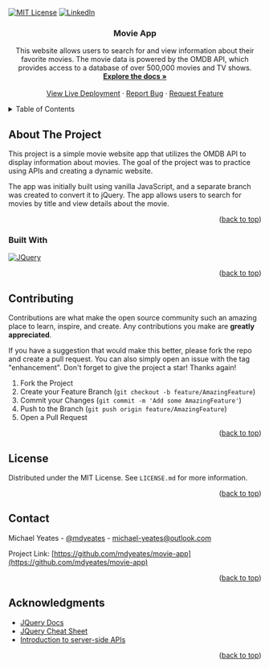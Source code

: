 <a name="readme-top"></a>

[![MIT License][license-shield]][license-url]
[![LinkedIn][linkedin-shield]][linkedin-url]

<h3 align="center">Movie App</h3>

  <p align="center">
This website allows users to search for and view information about their favorite movies. The movie data is powered by the OMDB API, which provides access to a database of over 500,000 movies and TV shows.
<br />
<a href="https://github.com/mdyeates/movie-app"><strong>Explore the docs »</strong></a>
<br />
<br />
<a href="https://mdyeates.github.io/movie-app/">View Live Deployment</a>
·
<a href="https://github.com/mdyeates/movie-app/issues">Report Bug</a>
·
<a href="https://github.com/mdyeates/movie-app/issues">Request Feature</a>

  </p>
</div>

<!-- TABLE OF CONTENTS -->
<details>
  <summary>Table of Contents</summary>
  <ol>
    <li>
      <a href="#about-the-project">About The Project</a>
      <ul>
        <li><a href="#built-with">Built With</a></li>
      </ul>
    </li>
    <li><a href="#contributing">Contributing</a></li>
    <li><a href="#license">License</a></li>
    <li><a href="#contact">Contact</a></li>
    <li><a href="#acknowledgments">Acknowledgments</a></li>
  </ol>
</details>

<!-- ABOUT THE PROJECT -->

## About The Project

This project is a simple movie website app that utilizes the OMDB API to display information about movies. The goal of the project was to practice using APIs and creating a dynamic website.

The app was initially built using vanilla JavaScript, and a separate branch was created to convert it to jQuery. The app allows users to search for movies by title and view details about the movie.

<p align="right">(<a href="#readme-top">back to top</a>)</p>

### Built With

[![JQuery][jquery.com]][jquery-url]

<p align="right">(<a href="#readme-top">back to top</a>)</p>

<!-- CONTRIBUTING -->

## Contributing

Contributions are what make the open source community such an amazing place to learn, inspire, and create. Any contributions you make are **greatly appreciated**.

If you have a suggestion that would make this better, please fork the repo and create a pull request. You can also simply open an issue with the tag "enhancement".
Don't forget to give the project a star! Thanks again!

1. Fork the Project
2. Create your Feature Branch (`git checkout -b feature/AmazingFeature`)
3. Commit your Changes (`git commit -m 'Add some AmazingFeature'`)
4. Push to the Branch (`git push origin feature/AmazingFeature`)
5. Open a Pull Request

<p align="right">(<a href="#readme-top">back to top</a>)</p>

<!-- LICENSE -->

## License

Distributed under the MIT License. See `LICENSE.md` for more information.

<p align="right">(<a href="#readme-top">back to top</a>)</p>

<!-- CONTACT -->

## Contact

Michael Yeates - [@mdyeates](https://twitter.com/mdyeates) - michael-yeates@outlook.com

Project Link: [https://github.com/mdyeates/movie-app](https://github.com/mdyeates/movie-app)

<p align="right">(<a href="#readme-top">back to top</a>)</p>

<!-- ACKNOWLEDGMENTS -->

## Acknowledgments

- [JQuery Docs](https://jquery.com/)
- [JQuery Cheat Sheet](https://htmlcheatsheet.com/jquery/)
- [Introduction to server-side APIs](https://www.codenewbie.org/blogs/an-intro-to-apis)

<p align="right">(<a href="#readme-top">back to top</a>)</p>

<!-- MARKDOWN LINKS & IMAGES -->

[license-shield]: https://img.shields.io/github/license/mdyeates/movie-app.svg?style=for-the-badge
[license-url]: https://github.com/mdyeates/movie-app/blob/main/LICENSE
[linkedin-shield]: https://img.shields.io/badge/-LinkedIn-black.svg?style=for-the-badge&logo=linkedin&colorB=555
[linkedin-url]: https://linkedin.com/in/mdyeates
[jquery.com]: https://img.shields.io/badge/jQuery-0769AD?style=for-the-badge&logo=jquery&logoColor=white
[jquery-url]: https://jquery.com
